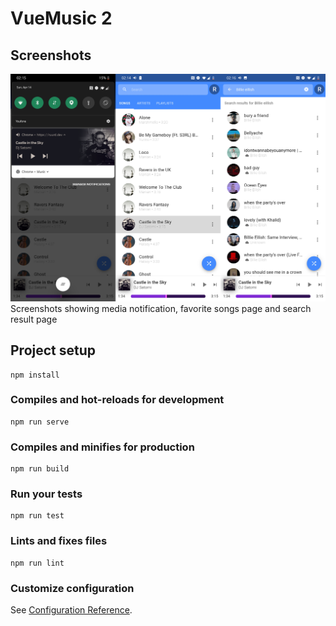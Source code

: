 # VueMusic 2

## Screenshots

![Alt text](/gh-img/screenshots.png?raw=true "Screenshots of application showing search, favorite songs and media notification")
Screenshots showing media notification, favorite songs page and search result page
## Project setup
```
npm install
```

### Compiles and hot-reloads for development
```
npm run serve
```

### Compiles and minifies for production
```
npm run build
```

### Run your tests
```
npm run test
```

### Lints and fixes files
```
npm run lint
```

### Customize configuration
See [Configuration Reference](https://cli.vuejs.org/config/).
